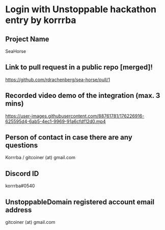 # Login with Unstoppable hackathon entry by korrrba

## Project Name
SeaHorse

## Link to pull request in a public repo [merged]!
https://github.com/rdrachenberg/sea-horse/pull/1

## Recorded video demo of the integration (max. 3 mins)
https://user-images.githubusercontent.com/88761781/176226916-625595d4-6ab5-4ec1-9969-91a6cfdf12d0.mp4


## Person of contact in case there are any questions
Korrrba / gitcoiner (at) gmail.com

## Discord ID
korrrba#0540

## UnstoppableDomain registered account email address
gitcoiner (at) gmail.com
